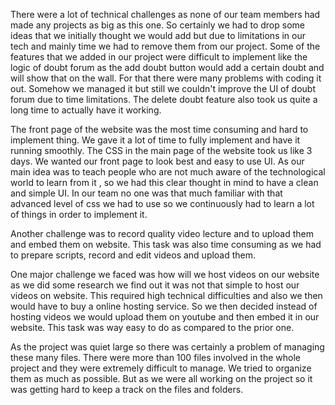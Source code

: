 There were a lot of technical challenges as none of our team members had made any projects as big as this one. So certainly we had to drop some ideas that we initially thought we would add but due to limitations in our tech and mainly time we had to remove them from our project. 
Some of the features that we added in our project were difficult to implement like the logic of doubt forum as the add doubt button would add a certain doubt and will show that on the wall. For that there were many problems with coding it out. Somehow we managed it but still we couldn't improve the UI of doubt forum due to time limitations.
The delete doubt feature also took us quite a long time to actually have it working.

The front page of the website was the most time consuming and hard to implement thing. We gave it a lot of time to fully implement and have it running smoothly.
The CSS in the main page of the website took us like 3 days. We wanted our front page to look best and easy to use UI. As our main idea was to teach people who are not much aware of the technological world to learn from it , so we had this clear thought in mind to have a clean and simple UI. In our team no one was that much familiar with that advanced level of css we had to use so we continuously had to learn a lot of things in order to implement it.

Another challenge was to record quality video lecture and to upload them and embed them on website. This task was also time consuming as we had to prepare scripts, record and edit videos and upload them.

One major challenge we faced was how will we host videos on our website as we did some research we find out it was not that simple to host our videos on website. This required high technical difficulties and also we then would have to buy a online hosting service. So we then decided instead of hosting videos we would upload them on youtube and then embed it in our website. This task was way easy to do as compared to the prior one.

As the project was quiet large so there was certainly a problem of managing these many files. There were more than 100 files involved in the whole project and they were extremely difficult to manage. We tried to organize them as much as possible. But as we were all working on the project so it was getting hard to keep a track on the files and folders.
